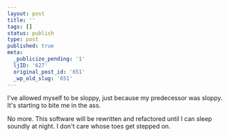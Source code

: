 ```yaml
---
layout: post
title: ''
tags: []
status: publish
type: post
published: true
meta:
  _publicize_pending: '1'
  ljID: '627'
  original_post_id: '651'
  _wp_old_slug: '651'
---
```

I've allowed myself to be sloppy, just because my predecessor was sloppy.  It's starting to bite me in the ass.

No more.  This software will be rewritten and refactored until I can sleep soundly at night.  I don't care whose toes get stepped on.
